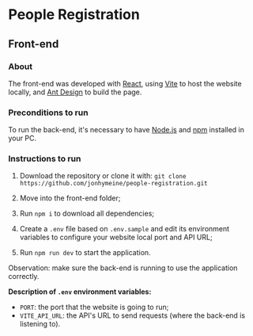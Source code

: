 # People Registration

## Front-end

### About

The front-end was developed with [React](https://react.dev/), using [Vite](https://vitejs.dev/) to host the website locally, and [Ant Design](https://ant.design/) to build the page.

### Preconditions to run

To run the back-end, it's necessary to have [Node.js](https://nodejs.org/en) and [npm](https://www.npmjs.com/) installed in your PC.

### Instructions to run

1. Download the repository or clone it with:
   `git clone https://github.com/jonhymeine/people-registration.git`

2. Move into the front-end folder;

3. Run `npm i` to download all dependencies;

4. Create a `.env` file based on `.env.sample` and edit its environment variables to configure your website local port and API URL;

5. Run `npm run dev` to start the application.

Observation: make sure the back-end is running to use the application correctly.

**Description of `.env` environment variables:**

-   `PORT`: the port that the website is going to run;
-   `VITE_API_URL`: the API's URL to send requests (where the back-end is listening to).
